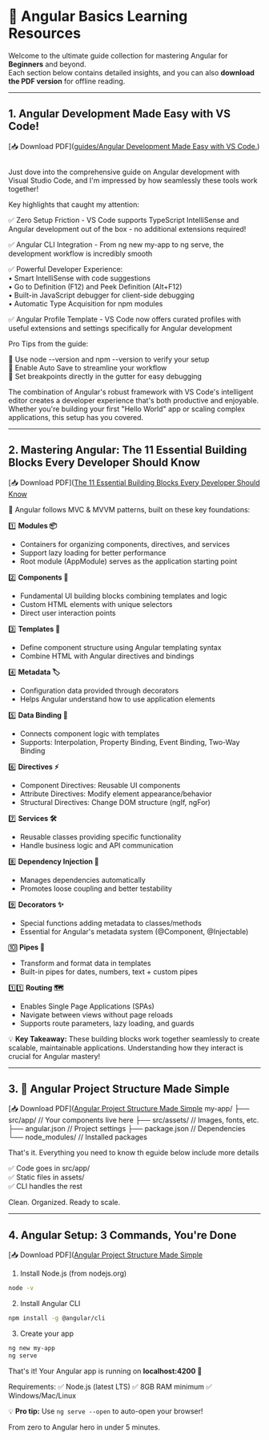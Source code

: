 # 📘 Angular Basics Learning Resources

Welcome to the ultimate guide collection for mastering Angular for **Beginners** and beyond.  
Each section below contains detailed insights, and you can also **download the PDF version** for offline reading.  

---

## 1. Angular Development Made Easy with VS Code!
[📥 Download PDF]([guides/Angular Development Made Easy with VS Code.](https://github.com/azizaydi23/angular-basics/blob/main/guides/Angular%20Development%20Made%20Easy%20with%20VS%20Code.pdf))

<a href="[https://github.com/fabfabit/MyStuff_public/blob/master/files/ProjMarr_slides.pdf](https://github.com/azizaydi23/angular-basics/blob/main/guides/Angular%20Development%20Made%20Easy%20with%20VS%20Code.pdf)" class="image fit" ><img src="images/marr_pic.jpg" alt=""></a>

Just dove into the comprehensive guide on Angular development with Visual Studio Code, and I'm impressed by how seamlessly these tools work together!

Key highlights that caught my attention:

✅ Zero Setup Friction - VS Code supports TypeScript IntelliSense and Angular development out of the box - no additional extensions required!  

✅ Angular CLI Integration - From ng new my-app to ng serve, the development workflow is incredibly smooth  

✅ Powerful Developer Experience:  
• Smart IntelliSense with code suggestions  
• Go to Definition (F12) and Peek Definition (Alt+F12)  
• Built-in JavaScript debugger for client-side debugging  
• Automatic Type Acquisition for npm modules  

✅ Angular Profile Template - VS Code now offers curated profiles with useful extensions and settings specifically for Angular development  

Pro Tips from the guide:  

🔧 Use node --version and npm --version to verify your setup  
🔧 Enable Auto Save to streamline your workflow  
🔧 Set breakpoints directly in the gutter for easy debugging  

The combination of Angular's robust framework with VS Code's intelligent editor creates a developer experience that's both productive and enjoyable. Whether you're building your first "Hello World" app or scaling complex applications, this setup has you covered.  

---

## 2. Mastering Angular: The 11 Essential Building Blocks Every Developer Should Know

[📥 Download PDF]([The 11 Essential Building Blocks Every Developer Should Know]([docs/angular-building-blocks-1.pdf](https://github.com/azizaydi23/angular-basics/blob/main/guides/The%2011%20Essential%20Building%20Blocks%20Every%20Developer%20Should%20Know.pdf))

🎯 Angular follows MVC & MVVM patterns, built on these key foundations:  

1️⃣ **Modules 📦**  
- Containers for organizing components, directives, and services  
- Support lazy loading for better performance  
- Root module (AppModule) serves as the application starting point  

2️⃣ **Components 🧩**  
- Fundamental UI building blocks combining templates and logic  
- Custom HTML elements with unique selectors  
- Direct user interaction points  

3️⃣ **Templates 📄**  
- Define component structure using Angular templating syntax  
- Combine HTML with Angular directives and bindings  

4️⃣ **Metadata 🏷️**  
- Configuration data provided through decorators  
- Helps Angular understand how to use application elements  

5️⃣ **Data Binding 🔄**  
- Connects component logic with templates  
- Supports: Interpolation, Property Binding, Event Binding, Two-Way Binding  

6️⃣ **Directives ⚡**  
- Component Directives: Reusable UI components  
- Attribute Directives: Modify element appearance/behavior  
- Structural Directives: Change DOM structure (ngIf, ngFor)  

7️⃣ **Services 🛠️**  
- Reusable classes providing specific functionality  
- Handle business logic and API communication  

8️⃣ **Dependency Injection 💉**  
- Manages dependencies automatically  
- Promotes loose coupling and better testability  

9️⃣ **Decorators ✨**  
- Special functions adding metadata to classes/methods  
- Essential for Angular's metadata system (@Component, @Injectable)  

🔟 **Pipes 🔧**  
- Transform and format data in templates  
- Built-in pipes for dates, numbers, text + custom pipes  

1️⃣1️⃣ **Routing 🗺️**  
- Enables Single Page Applications (SPAs)  
- Navigate between views without page reloads  
- Supports route parameters, lazy loading, and guards  

💡 **Key Takeaway:** These building blocks work together seamlessly to create scalable, maintainable applications. Understanding how they interact is crucial for Angular mastery!  

---
## 3. 📁 Angular Project Structure Made Simple
[📥 Download PDF]([Angular Project Structure Made Simple]([[docs/angular-building-blocks-1.pdf](https://github.com/azizaydi23/angular-basics/blob/main/guides/The%2011%20Essential%20Building%20Blocks%20Every%20Developer%20Should%20Know.pdf)](https://github.com/azizaydi23/angular-basics/blob/main/guides/Angular%20Project%20Structure%20Made%20Simple.pdf))
my-app/
├── src/app/ // Your components live here
├── src/assets/ // Images, fonts, etc.
├── angular.json // Project settings
├── package.json // Dependencies
└── node_modules/ // Installed packages

That's it. Everything you need to know th eguide below include more details  

✅ Code goes in src/app/  
✅ Static files in assets/  
✅ CLI handles the rest  

Clean. Organized. Ready to scale.  

---

## 4. Angular Setup: 3 Commands, You're Done
[📥 Download PDF]([Angular Project Structure Made Simple](https://github.com/azizaydi23/angular-basics/blob/main/guides/Angular%20Setup%203%20Commands%2C%20You're%20Done.pdf)

1. Install Node.js (from nodejs.org)  
```bash
node -v
````

2. Install Angular CLI

```bash
npm install -g @angular/cli
```

3. Create your app

```bash
ng new my-app
ng serve
```

That's it! Your Angular app is running on **localhost:4200 🚀**

Requirements:
✅ Node.js (latest LTS)
✅ 8GB RAM minimum
✅ Windows/Mac/Linux

💡 **Pro tip:** Use `ng serve --open` to auto-open your browser!

From zero to Angular hero in under 5 minutes.
